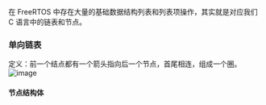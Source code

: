 在 FreeRTOS 中存在大量的基础数据结构列表和列表项操作，其实就是对应我们 C 语言中的链表和节点。
### 单向链表
定义：前一个结点都有一个箭头指向后一个节点，首尾相连，组成一个圈。
![image](https://user-images.githubusercontent.com/63707976/134451807-02ba5c33-ef2a-478c-8c89-8abe2ef4a6f5.png)
#### 节点结构体
```c

```

